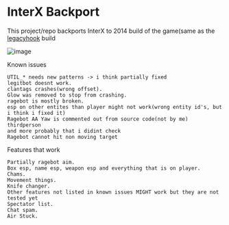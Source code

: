 # InterX Backport

<p>This project/repo backports InterX to 2014 build of the game(same as the <a href="https://github.com/Zordon1337/legacyhook">legacyhook</a> build</p>

![image](https://github.com/user-attachments/assets/f4fd913b-c891-470d-a271-0b170c97ec67)


<p>Known issues</p>

```
UTIL_* needs new patterns -> i think partially fixed
legitbot doesnt work.
clantags crashes(wrong offset).
Glow was removed to stop from crashing.
ragebot is mostly broken.
esp on other entites than player might not work(wrong entity id's, but i think i fixed it)
Ragebot AA Yaw is commented out from source code(not by me)
thirdperson
and more probably that i didint check
Ragebot cannot hit non moving target
```

<p>Features that work</p>

```
Partially ragebot aim.
Box esp, name esp, weapon esp and everything that is on player.
Chams.
Movement things.
Knife changer.
Other features not listed in known issues MIGHT work but they are not tested yet
Spectator list.
Chat spam.
Air Stuck.
```
